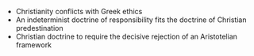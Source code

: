 - Christianity conflicts with Greek ethics
- An indeterminist doctrine of responsibility fits the doctrine of Christian predestination
- Christian doctrine to require the decisive rejection of an Aristotelian framework